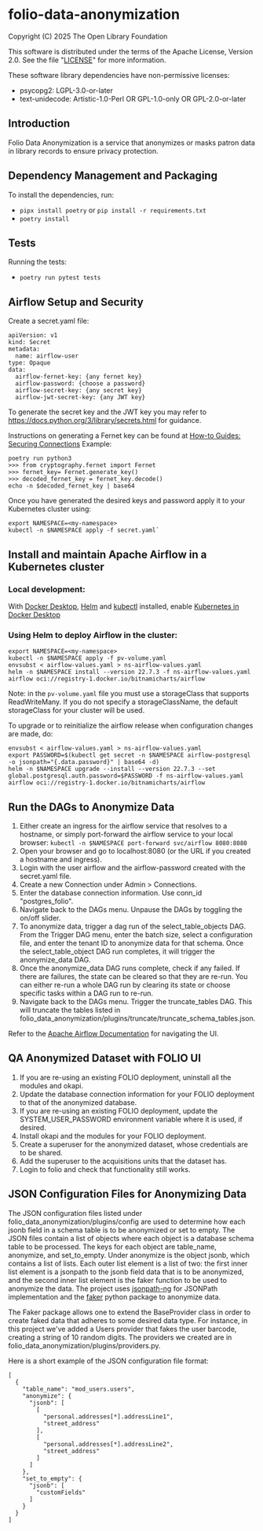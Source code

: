 # folio-data-anonymization

Copyright (C) 2025 The Open Library Foundation

This software is distributed under the terms of the Apache License,
Version 2.0. See the file "[LICENSE](LICENSE)" for more information.

These software library dependencies have non-permissive licenses:
* psycopg2: LGPL-3.0-or-later
* text-unidecode: Artistic-1.0-Perl OR GPL-1.0-only OR GPL-2.0-or-later

## Introduction
Folio Data Anonymization is a service that anonymizes or masks patron data in library records to ensure privacy protection.

## Dependency Management and Packaging
To install the dependencies, run:
- `pipx install poetry` or `pip install -r requirements.txt`
- `poetry install`

## Tests
Running the tests:
- `poetry run pytest tests`

## Airflow Setup and Security
Create a secret.yaml file:
```
apiVersion: v1
kind: Secret
metadata:
  name: airflow-user
type: Opaque
data:
  airflow-fernet-key: {any fernet key}
  airflow-password: {choose a password}
  airflow-secret-key: {any secret key}
  airflow-jwt-secret-key: {any JWT key}
```

To generate the secret key and the JWT key you may refer to https://docs.python.org/3/library/secrets.html for guidance.


Instructions on generating a Fernet key can be found at [How-to Guides: Securing Connections](https://airflow.apache.org/docs/apache-airflow/1.10.4/howto/secure-connections.html?highlight=fernet)
Example:
```
poetry run python3
>>> from cryptography.fernet import Fernet
>>> fernet_key= Fernet.generate_key()
>>> decoded_fernet_key = fernet_key.decode()
echo -n $decoded_fernet_key | base64
```

Once you have generated the desired keys and password apply it to your Kubernetes cluster using:
```
export NAMESPACE=<my-namespace>
kubectl -n $NAMESPACE apply -f secret.yaml`
```

## Install and maintain Apache Airflow in a Kubernetes cluster 
### Local development:
With [Docker Desktop](https://docs.docker.com/desktop/), [Helm](https://helm.sh/docs/intro/install/) and [kubectl](https://kubernetes.io/docs/tasks/tools/install-kubectl-macos/) installed, enable [Kubernetes in Docker Desktop](https://docs.docker.com/desktop/features/kubernetes/)

### Using Helm to deploy Airflow in the cluster:
```
export NAMESPACE=<my-namespace>
kubectl -n $NAMESPACE apply -f pv-volume.yaml
envsubst < airflow-values.yaml > ns-airflow-values.yaml
helm -n $NAMESPACE install --version 22.7.3 -f ns-airflow-values.yaml airflow oci://registry-1.docker.io/bitnamicharts/airflow
```

Note: in the `pv-volume.yaml` file you must use a storageClass that supports ReadWriteMany. If you do not specify a storageClassName, the default storageClass for your cluster will be used.


To upgrade or to reinitialize the airflow release when configuration changes are made, do:
```
envsubst < airflow-values.yaml > ns-airflow-values.yaml
export PASSWORD=$(kubectl get secret -n $NAMESPACE airflow-postgresql -o jsonpath="{.data.password}" | base64 -d)
helm -n $NAMESPACE upgrade --install --version 22.7.3 --set global.postgresql.auth.password=$PASSWORD -f ns-airflow-values.yaml airflow oci://registry-1.docker.io/bitnamicharts/airflow
```

## Run the DAGs to Anonymize Data
1. Either create an ingress for the airflow service that resolves to a hostname, or simply port-forward the airflow service to your local browser: `kubectl -n $NAMESPACE port-forward svc/airflow 8080:8080`
1. Open your browser and go to localhost:8080 (or the URL if you created a hostname and ingress).
1. Login with the user airflow and the airflow-password created with the secret.yaml file.
1. Create a new Connection under Admin > Connections.
1. Enter the database connection information. Use conn_id "postgres_folio".
1. Navigate back to the DAGs menu. Unpause the DAGs by toggling the on/off slider.
1. To anonymize data, trigger a dag run of the select_table_objects DAG. From the Trigger DAG menu, enter the batch size, select a configuration file, and enter the tenant ID to anonymize data for that schema. Once the select_table_object DAG run completes, it will trigger the anonymize_data DAG.
1. Once the anonymize_data DAG runs complete, check if any failed. If there are failures, the state can be cleared so that they are re-run. You can either re-run a whole DAG run by clearing its state or choose specific tasks within a DAG run to re-run.
1. Navigate back to the DAGs menu. Trigger the truncate_tables DAG. This will truncate the tables listed in folio_data_anonymization/plugins/truncate/truncate_schema_tables.json.

Refer to the [Apache Airflow Documentation](https://airflow.apache.org/docs/apache-airflow/2.10.5/ui.html) for navigating the UI.

## QA Anonymized Dataset with FOLIO UI
1. If you are re-using an existing FOLIO deployment, uninstall all the modules and okapi.
1. Update the database connection information for your FOLIO deployment to that of the anonymized database.
1. If you are re-using an existing FOLIO deployment, update the SYSTEM_USER_PASSWORD environment variable where it is used, if desired.
1. Install okapi and the modules for your FOLIO deployment.
1. Create a superuser for the anonymized dataset, whose credentials are to be shared.
1. Add the superuser to the acquisitions units that the dataset has.
1. Login to folio and check that functionality still works.

## JSON Configuration Files for Anonymizing Data
The JSON configuration files listed under folio_data_anonymization/plugins/config are used to determine how each jsonb field in a schema table is to be anonymized or set to empty. The JSON files contain a list of objects where each object is a database schema table to be processed. The keys for each object are table_name, anonymize, and set_to_empty. Under anonymize is the object jsonb, which contains a list of lists. Each outer list element is a list of two: the first inner list element is a jsonpath to the jsonb field data that is to be anonymized, and the second inner list element is the faker function to be used to anonymize the data. The project uses [jsonpath-ng](https://pypi.org/project/jsonpath-ng/) for JSONPath implementation and the [faker](https://pypi.org/project/Faker/) python package to anonymize data.

The Faker package allows one to extend the BaseProvider class in order to create faked data that adheres to some desired data type. For instance, in this project we've added a Users provider that fakes the user barcode, creating a string of 10 random digits. The providers we created are in folio_data_anonymization/plugins/providers.py.

Here is a short example of the JSON configuration file format:
```
[
  {
    "table_name": "mod_users.users",
    "anonymize": {
      "jsonb": [
        [
          "personal.addresses[*].addressLine1",
          "street_address"
        ],
        [
          "personal.addresses[*].addressLine2",
          "street_address"
        ]
      ]
    },
    "set_to_empty": {
      "jsonb": [
        "customFields"
      ]
    }
  }
]
```
